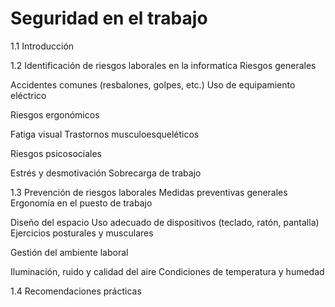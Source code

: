 # Seguridad en el trabajo

1.1 Introducción

1.2 Identificación de riesgos laborales en la informatica
Riesgos generales

Accidentes comunes (resbalones, golpes, etc.)
Uso de equipamiento eléctrico

Riesgos ergonómicos

Fatiga visual
Trastornos musculoesqueléticos

Riesgos psicosociales

Estrés y desmotivación
Sobrecarga de trabajo

1.3 Prevención de riesgos laborales
Medidas preventivas generales
Ergonomía en el puesto de trabajo

Diseño del espacio
Uso adecuado de dispositivos (teclado, ratón, pantalla)
Ejercicios posturales y musculares

Gestión del ambiente laboral

Iluminación, ruido y calidad del aire
Condiciones de temperatura y humedad

1.4 Recomendaciones prácticas

